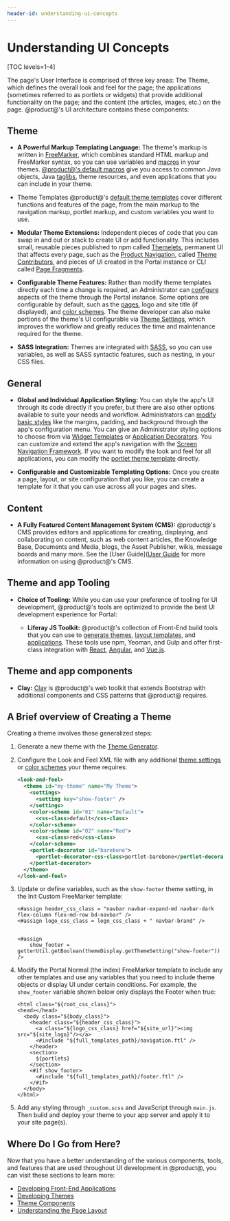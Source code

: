 ```yaml
---
header-id: understanding-ui-concepts
---
```


# Understanding UI Concepts

[TOC levels=1-4]

The page's User Interface is comprised of three key areas: The Theme, which
defines the overall look and feel for the page; the applications (sometimes
referred to as portlets or widgets) that provide additional functionality on the
page; and the content (the articles, images, etc.) on the page. @product@'s UI
architecture contains these components:

## Theme

- **A Powerful Markup Templating Language:** The theme's markup is written in
  [FreeMarker](https://freemarker.apache.org/), which combines standard HTML
  markup and FreeMarker syntax, so you can use variables and [macros](https://freemarker.apache.org/docs/ref_directive_macro.html)
  in your themes.
  [@product@'s default macros](https://portal.liferay.dev/docs/7-2/reference/-/knowledge_base/r/product-freemarker-macros)
  give you access to common Java objects, Java [taglibs](https://portal.liferay.dev/docs/7-2/reference/-/knowledge_base/r/freemarker-taglib-macros),
  theme resources, and even applications that you can include in your theme.

- Theme Templates
  @product@'s
  [default theme templates](/docs/7-2/reference/-/knowledge_base/r/theme-reference-guide)
  cover different functions and features of the page, from the main markup to
  the navigation markup, portlet markup, and custom variables you want to use.

- **Modular Theme Extensions:** Independent pieces of code that you can swap in
  and out or stack to create UI or add functionality. This includes small,
  reusable pieces published to npm called [Themelets](/docs/7-2/reference/-/knowledge_base/r/creating-themelets-with-the-themes-generator),
  permanent UI that affects every page, such as the [Product Navigation](/docs/7-2/frameworks/-/knowledge_base/f/understanding-the-page-layout#product-navigation-sidebars-and-panels),
  called [Theme Contributors](/docs/7-2/frameworks/-/knowledge_base/f/packaging-independent-ui-resources-for-your-site),
  and pieces of UI created in the Portal instance or CLI called [Page Fragments](/docs/7-2/frameworks/-/knowledge_base/f/page-fragments).

- **Configurable Theme Features:** Rather than modify theme templates directly
  each time a change is required, an Administrator can [configure](/docs/7-2/user/-/knowledge_base/u/page-set-look-and-feel)
  aspects of the theme through the Portal instance. Some options are
  configurable by default, such as the [pages](/docs/7-2/user/-/knowledge_base/u/creating-and-managing-pages),
  logo and site title (if displayed), and [color schemes](/docs/7-2/frameworks/-/knowledge_base/f/creating-color-schemes-for-your-theme).
  The theme developer can also make portions of the theme's UI configurable
  via [Theme Settings](/docs/7-2/frameworks/-/knowledge_base/f/making-configurable-theme-settings), which improves the workflow and greatly reduces the time and
  maintenance required for the theme.

- **SASS Integration:** Themes are integrated with [SASS](https://sass-lang.com/),
  so you can use variables, as well as SASS syntactic features, such as nesting,
  in your CSS files.

## General

- **Global and Individual Application Styling:** You can style the app's UI
  through its code directly if you prefer, but there are also other options
  available to suite your needs and workflow. Administrators can
  [modify basic styles](/docs/7-2/user/-/knowledge_base/u/look-and-feel-configuration)
  like the margins, padding, and background through the app's configuration
  menu. You can give an Administrator styling options to choose from via
  [Widget Templates](/docs/7-2/user/-/knowledge_base/u/styling-widgets-with-widget-templates)
  or [Application Decorators](/docs/7-2/frameworks/-/knowledge_base/f/theming-portlets#portlet-decorators).
  You can customize and extend the app's navigation with the
  [Screen Navigation Framework](/docs/7-2/frameworks/-/knowledge_base/f/screen-navigation-framework).
  If you want to modify the look and feel for all applications, you can modify
  the [portlet theme template](/docs/7-2/frameworks/-/knowledge_base/f/theming-portlets)
  directly.

- **Configurable and Customizable Templating Options:** Once you create a page,
  layout, or site configuration that you like, you can create a template for it
  that you can use across all your pages and sites.

## Content

- **A Fully Featured Content Management System (CMS):** @product@'s CMS provides
  editors and applications for creating, displaying, and collaborating on
  content, such as web content articles, the Knowledge Base, Documents and
  Media, blogs, the Asset Publisher, wikis, message boards and many more. See
  the [User Guide]([User Guide](/docs/7-2/user) for more information on using
  @product@'s CMS.

## Theme and app Tooling

- **Choice of Tooling:** While you can use your preference of tooling for UI
  development, @product@'s tools are optimized to provide the best UI
  development experience for Portal:

  - **Liferay JS Toolkit:** @product@'s collection of Front-End build tools that
    you can use to [generate themes](/docs/7-2/reference/-/knowledge_base/r/theme-generator),
    [layout templates](/docs/7-2/reference/-/knowledge_base/r/creating-layout-templates-with-the-themes-generator),
    and [applications](/docs/7-2/reference/-/knowledge_base/r/js-generator).
    These tools use npm, Yeoman, and Gulp and offer first-class integration with
    [React](/docs/7-2/appdev/-/knowledge_base/a/developing-a-react-application),
    [Angular](/docs/7-2/appdev/-/knowledge_base/a/developing-an-angular-application),
    and [Vue.js](/docs/7-2/appdev/-/knowledge_base/a/developing-a-vue-application).

## Theme and app components

  - **Clay:** [Clay](https://clayui.com/) is @product@'s web toolkit that
    extends Bootstrap with additional components and CSS patterns that @product@
    requires.

## A Brief overview of Creating a Theme

Creating a theme involves these generalized steps:

1.  Generate a new theme with the [Theme Generator](/docs/7-2/reference/-/knowledge_base/r/theme-generator).

2.  Configure the Look and Feel XML file with any additional [theme settings](/docs/7-2/frameworks/-/knowledge_base/f/making-configurable-theme-settings)
    or [color schemes](/docs/7-2/frameworks/-/knowledge_base/f/creating-color-schemes-for-your-theme)
    your theme requires:

    ```xml
    <look-and-feel>
      <theme id="my-theme" name="My Theme">
        <settings>
          <setting key="show-footer" />
        </settings>
        <color-scheme id="01" name="Default">
          <css-class>default</css-class>
        </color-scheme>
        <color-scheme id="02" name="Red">
          <css-class>red</css-class>
        </color-scheme>
        <portlet-decorator id="barebone">
          <portlet-decorator-css-class>portlet-barebone</portlet-decorator-css-class>
        </portlet-decorator>
      </theme>
    </look-and-feel>
    ```

3.  Update or define variables, such as the `show-footer` theme setting, in the
    Init Custom FreeMarker template:

    ```markup
    <#assign header_css_class = "navbar navbar-expand-md navbar-dark flex-column flex-md-row bd-navbar" />
    <#assign logo_css_class = logo_css_class + " navbar-brand" />


    <#assign
    	show_footer = getterUtil.getBoolean(themeDisplay.getThemeSetting("show-footer"))
    />
    ```

4.  Modify the Portal Normal (the index) FreeMarker template to include any
    other templates and use any variables that you need to include theme objects
    or display UI under certain conditions. For example, the `show_footer`
    variable shown below only displays the Footer when true:

    ```markup
    <html class="${root_css_class}">
    <head></head>
      <body class="${body_class}">
        <header class="${header_css_class}">
          <a class="${logo_css_class} href="${site_url}"><img src="${site_logo}"/></a>
          <#include "${full_templates_path}/navigation.ftl" />
        </header>
        <section>
          ${portlets}
        </section>
        <#if show_footer>
          <#include "${full_templates_path}/footer.ftl" />
        </#if>
      </body>
    </html>
    ```

5.  Add any styling through `_custom.scss` and JavaScript through `main.js`.
    Then build and deploy your theme to your app server and apply it to your
    site page(s).

## Where Do I Go from Here?

Now that you have a better understanding of the various components, tools, and
features that are used throughout UI development in @product@, you can visit
these sections to learn more:

- [Developing Front-End Applications](/docs/7-2/appdev/-/knowledge_base/a/web-front-ends)
- [Developing Themes](/docs/7-2/frameworks/-/knowledge_base/f/developing-themes)
- [Theme Components](/docs/7-2/frameworks/-/knowledge_base/f/theme-components)
- [Understanding the Page Layout](/docs/7-2/frameworks/-/knowledge_base/f/understanding-the-page-layout)
